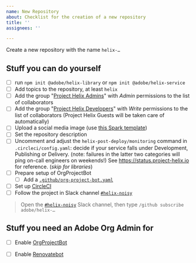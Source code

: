 ```yaml
---
name: New Repository
about: Checklist for the creation of a new repository
title: ''
assignees: ''

---
```


Create a new repository with the name `helix-…`

## Stuff you can do yourself

- [ ] run `npm init @adobe/helix-library` or `npm init @adobe/helix-service`
- [ ] Add topics to the repository, at least `helix`
- [ ] Add the group "[Project Helix Admins](https://github.com/orgs/adobe/teams/project-helix-admins)" with *Admin* permissions to the list of collaborators
- [ ] Add the group "[Project Helix Developers](https://github.com/orgs/adobe/teams/project-helix-developers)" with *Write* permissions to the list of collaborators (Project Helix Guests will be taken care of automatically) 
- [ ] Upload a social media image (use [this Spark template](https://spark.adobe.com/post/7srrIXaQVTw67/))
- [ ] Set the repository description
- [ ] Uncomment and adjust the `helix-post-deploy/monitoring` command in `.circleci/config.yaml`: decide if your service falls under Development, Publishing or Delivery. (note: failures in the latter two categories will ping on-call engineers on weekends!) See https://status.project-helix.io for reference. (*skip for libraries*)
- [ ] Prepare setup of OrgProjectBot
  - [ ] Add a [`.github/org-project-bot.yaml`](https://github.com/adobe/helix-cli/blob/master/.github/org-project-bot.yaml)
- [ ] Set up [CircleCI](https://circleci.com/add-projects/gh/adobe)
- [ ] Follow the project in Slack channel [`#helix-noisy`](https://cq-dev.slack.com/archives/C9HH8J553/)
> Open the [`#helix-noisy`](https://cq-dev.slack.com/archives/C9HH8J553/) Slack channel, then type `/github subscribe adobe/helix-…`

## Stuff you need an Adobe Org Admin for
- [ ] Enable [OrgProjectBot](https://github.com/organizations/adobe/settings/installations/690408)
- [ ] Enable [Renovatebot](https://github.com/organizations/adobe/settings/installations/1325372)


